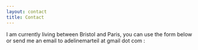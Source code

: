 ```yaml
---
layout: contact
title: Contact
---
```

I am currently living between Bristol and Paris, you can use the form below or send me an email to adelinemarteil at gmail dot com :